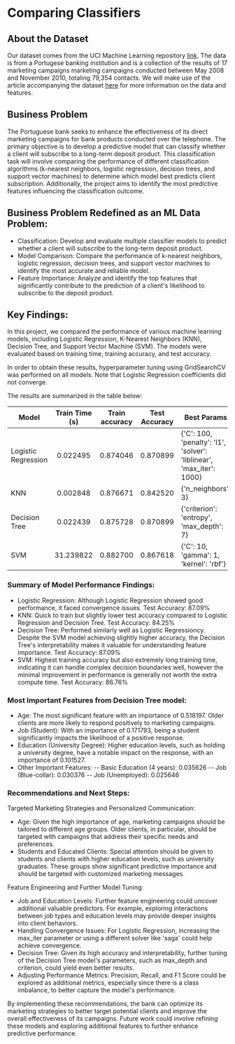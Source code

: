 # Comparing Classifiers

## About the Dataset

Our dataset comes from the UCI Machine Learning repository [link](https://archive.ics.uci.edu/ml/datasets/bank+marketing).  The data is from a Portugese banking institution and is a collection of the results of 17 marketing campaigns marketing campaigns conducted between May 2008 and November 2010, totaling 79,354 contacts.  We will make use of the article accompanying the dataset [here](CRISP-DM-BANK.pdf) for more information on the data and features.

## Business Problem

The Portuguese bank seeks to enhance the effectiveness of its direct marketing campaigns for bank products conducted over the telephone. The primary objective is to develop a predictive model that can classify whether a client will subscribe to a long-term deposit product. This classification task will involve comparing the performance of different classification algorithms (k-nearest neighbors, logistic regression, decision trees, and support vector machines) to determine which model best predicts client subscription. Additionally, the project aims to identify the most predictive features influencing the classification outcome.

## Business Problem Redefined as an ML Data Problem:

- Classification: Develop and evaluate multiple classifier models to predict whether a client will subscribe to the long-term deposit product.
- Model Comparison: Compare the performance of k-nearest neighbors, logistic regression, decision trees, and support vector machines to identify the most accurate and reliable model.
- Feature Importance: Analyze and identify the top features that significantly contribute to the prediction of a client's likelihood to subscribe to the deposit product.

## Key Findings:

In this project, we compared the performance of various machine learning models, including Logistic Regression, K-Nearest Neighbors (KNN), Decision Tree, and Support Vector Machine (SVM). The models were evaluated based on training time, training accuracy, and test accuracy. 

In order to obtain these results, hyperparameter tuning using GridSearchCV was performed on all models. 
Note that Logistic Regression coefficients did not converge.

The results are summarized in the table below:


| Model              | Train Time (s) | Train accuracy | Test Accuracy | Best Params |
| -------------------| :-------------:| :-------------:|:-------------:| --------------------------------------------------------------------|
| Logistic Regression| 0.022495       | 0.874046       | 0.870899      | {'C': 100, 'penalty': 'l1', 'solver': 'liblinear', 'max_iter': 1000}|
| KNN                | 0.002848       | 0.876671       | 0.842520      | {'n_neighbors': 3}                                                  |
| Decision Tree      | 0.022439       | 0.875728       | 0.870899      | {'criterion': 'entropy', 'max_depth': 7}                            |
| SVM                | 31.239822      | 0.882700       | 0.867618      | {'C': 10, 'gamma': 1, 'kernel': 'rbf'}                              |


### Summary of Model Performance Findings: 

- Logistic Regression: Although Logistic Regression showed good performance, it faced convergence issues. Test Accuracy: 87.09% 
- KNN: Quick to train but slightly lower test accuracy compared to Logistic Regression and Decision Tree. Test Accuracy: 84.25%
- Decision Tree: Performed similarly well as Logistic Regressioncy. Despite the SVM model achieving slightly higher accuracy, the Decision Tree's interpretability makes it valuable for understanding feature importance. Test Accuracy: 87.09%
- SVM: Highest training accuracy but also extremely long training time, indicating it can handle complex decision boundaries well, however the minimal improvement in performance is generally not worth the extra compute time. Test Accuracy: 86.76%

### Most Important Features from Decision Tree model:

- Age: The most significant feature with an importance of 0.518197. Older clients are more likely to respond positively to marketing campaigns.
- Job (Student): With an importance of 0.171793, being a student significantly impacts the likelihood of a positive response.
- Education (University Degree): Higher education levels, such as holding a university degree, have a notable impact on the response, with an importance of 0.101527.
- Other Important Features:
-- Basic Education (4 years): 0.035626
-- Job (Blue-collar): 0.030376
-- Job (Unemployed): 0.025646

### Recommendations and Next Steps:

Targeted Marketing Strategies and Personalized Communication:

- Age: Given the high importance of age, marketing campaigns should be tailored to different age groups. Older clients, in particular, should be targeted with campaigns that address their specific needs and preferences.
- Students and Educated Clients: Special attention should be given to students and clients with higher education levels, such as university graduates. These groups show significant predictive importance and should be targeted with customized marketing messages.

Feature Engineering and Further Model Tuning:

- Job and Education Levels: Further feature engineering could uncover additional valuable predictors. For example, exploring interactions between job types and education levels may provide deeper insights into client behaviors.
- Handling Convergence Issues: For Logistic Regression, increasing the max_iter parameter or using a different solver like 'saga' could help achieve convergence.
- Decision Tree: Given its high accuracy and interpretability, further tuning of the Decision Tree model's parameters, such as max_depth and criterion, could yield even better results.
- Adjusting Performance Metrics: Precision, Recall, and F1 Score could be explored as additional metrics, especially since there is a class imbalance, to better capture the model's performance.

By implementing these recommendations, the bank can optimize its marketing strategies to better target potential clients and improve the overall effectiveness of its campaigns. Future work could involve refining these models and exploring additional features to further enhance predictive performance.
